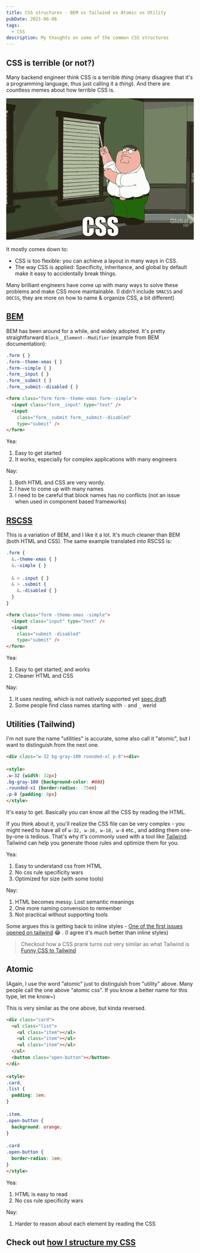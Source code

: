 ```yaml
---
title: CSS structures - BEM vs Tailwind vs Atomic vs Utility
pubDate: 2021-06-06
tags:
  - CSS
description: My thoughts on some of the common CSS structures
---
```


## CSS is terrible (or not?)

Many backend engineer think CSS is a terrible *thing* (many disagree that it's a programming language, thus just calling it a *thing*). And there are countless memes about how terrible CSS is.

![css meme](../assets/css-meme.gif)

It mostly comes down to:

- CSS is too flexible: you can achieve a layout in many ways in CSS.
- The way CSS is applied: Specificity, inheritance, and global by default make it easy to accidentally break things.

Many brilliant engineers have come up with many ways to solve these problems and make CSS more maintainable. (I didn't include `SMACSS` and `OOCSS`, they are more on how to name & organize CSS, a bit different)

## [BEM](http://getbem.com/)

BEM has been around for a while, and widely adopted. It's pretty straightforward `Block__Element--Modifier` (example from BEM documentation):

```css
.form { }
.form--theme-xmas { }
.form--simple { }
.form__input { }
.form__submit { }
.form__submit--disabled { }
```

```html
<form class="form form--theme-xmas form--simple">
  <input class="form__input" type="text" />
  <input
    class="form__submit form__submit--disabled"
    type="submit" />
</form>
```

Yea:

1. Easy to get started
1. It works, especially for complex applications with many engineers

Nay:

1. Both HTML and CSS are very wordy.
1. I have to come up with many names
1. I need to be careful that block names has no conflicts (not an issue when used in component based frameworks)

## [RSCSS](https://rscss.io/)

This is a variation of BEM, and I like it a lot. It's much cleaner than BEM (both HTML and CSS). The same example translated into RSCSS is:

```scss
.form {
  &.-theme-xmas { }
  &.-simple { }
  
  & > .input { }
  & > .submit {
    &.-disabled { }
  }
}
```

```html
<form class="form -theme-xmas -simple">
  <input class="input" type="text" />
  <input
    class="submit -disabled"
    type="submit" />
</form>
```

Yea:

1. Easy to get started, and works
1. Cleaner HTML and CSS

Nay:

1. It uses nesting, which is not natively supported yet [spec draft](https://drafts.csswg.org/css-nesting/)
1. Some people find class names starting with `-` and `_` werid

## Utilities (Tailwind)

I'm not sure the name "utilities" is accurate, some also call it "atomic", but I want to distinguish from the next one.

```html
<div class="w-32 bg-gray-100 rounded-xl p-8"><div>

<style>
.w-32 {width: 32px}
.bg-gray-100 {background-color: #ddd}
.rounded-x1 {border-radius: .75em}
.p-8 {padding: 8px}
</style>
```

It's easy to get. Basically you can know all the CSS by reading the HTML.

If you think about it, you'll realize the CSS file can be very complex - you might need to have all of `w-32, w-16, w-18, w-8` etc., and adding them one-by-one is tedious. That's why it's commonly used with a tool like [Tailwind](https://tailwindcss.com/). Tailwind can help you generate those rules and optimize them for you.

Yea:

1. Easy to understand css from HTML
1. No css rule specificity wars
1. Optimized for size (with some tools)

Nay:

1. HTML becomes messy. Lost semantic meanings
1. One more naming convension to remember
1. Not practical without supporting tools

Some argues this is getting back to inline styles - [One of the first issues opened on tailwind](https://github.com/tailwindlabs/discuss/issues/3) 😂 . (I agree it's much better than inline styles)

> Checkout how a CSS prank turns out very similar as what Tailwind is [Funny CSS to Tailwind](../../../2021/06/funny-css-to-tailwind)

## Atomic

(Again, I use the word "atomic" just to distinguish from "utility" above. Many people call the one above "atomic css". If you know a better name for this type, let me know~)

This is very similar as the one above, but kinda reversed.

```html
<div class="card">
  <ul class="list">
    <ul class="item"></ul>
    <ul class="item"></ul>
    <ul class="item"></ul>
  </ul>
  <button class="open-button"></button>
</di>

<style>
.card,
.list {
  padding: 1em;
}

.item,
.open-button {
  background: orange;
}

.card
.open-button {
  border-radius: 1em;
}
</style>
```

Yea:

1. HTML is easy to read
1. No css rule specificity wars

Nay:

1. Harder to reason about each element by reading the CSS

## Check out [how I structure my CSS](../../../2021/06/how-i-write-css)
